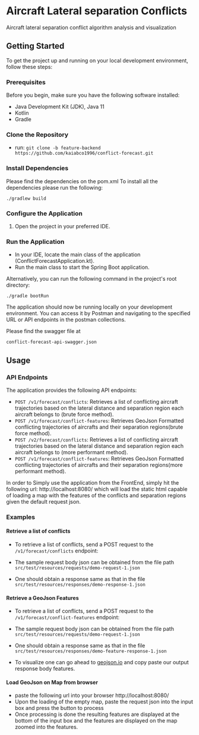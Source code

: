 # Aircraft Lateral separation Conflicts
Aircraft lateral separation conflict algorithm analysis and visualization

## Getting Started

To get the project up and running on your local development environment, follow these steps:

### Prerequisites

Before you begin, make sure you have the following software installed:

- Java Development Kit (JDK), Java 11
- Kotlin
- Gradle

### Clone the Repository

- run:
`git clone -b feature-backend https://github.com/kaiabco1996/conflict-forecast.git`



### Install Dependencies
Please find the dependencies on the pom.xml
To install all the dependencies please run the following:

`./gradlew build`



### Configure the Application

1. Open the project in your preferred IDE.

### Run the Application

- In your IDE, locate the main class of the application (ConflictForecastApplication.kt).
- Run the main class to start the Spring Boot application.

Alternatively, you can run the following command in the project's root directory:

`./gradle bootRun`



The application should now be running locally on your development environment. You can access it by Postman and navigating to the specified URL or API endpoints in the postman collections.

Please find the swagger file at 

`conflict-forecast-api-swagger.json`

## Usage

### API Endpoints

The application provides the following API endpoints:

- `POST /v1/forecast/conflicts`: Retrieves a list of conflicting aircraft trajectories based on the lateral distance and separation region each aircraft belongs to (brute force method).
- `POST /v1/forecast/conflict-features`: Retrieves GeoJson Formatted conflicting trajectories of aircrafts and their separation regions(brute force method).
- `POST /v2/forecast/conflicts`: Retrieves a list of conflicting aircraft trajectories based on the lateral distance and separation region each aircraft belongs to (more performant method).
- `POST /v1/forecast/conflict-features`: Retrieves GeoJson Formatted conflicting trajectories of aircrafts and their separation regions(more performant method).

In order to Simply use the application from the FrontEnd, simply hit the following url: http://localhost:8080/
which will load the static html capable of loading a map with the features of the conflicts and separation regions given the default request json.
### Examples

#### Retrieve a list of conflicts

- To retrieve a list of conflicts, send a POST request to the `/v1/forecast/conflicts` endpoint:

- The sample request body json can be obtained from the file path `src/test/resources/requests/demo-request-1.json`

- One should obtain a response same as that in the file `src/test/resources/responses/demo-response-1.json`

#### Retrieve a GeoJson Features
- To retrieve a list of conflicts, send a POST request to the `/v1/forecast/conflict-features` endpoint:

- The sample request body json can be obtained from the file path `src/test/resources/requests/demo-request-1.json`

- One should obtain a response same as that in the file `src/test/resources/responses/demo-feature-response-1.json`

- To visualize one can go ahead to [geojson.io](https://geojson.io) and copy paste our output response body features.

#### Load GeoJson on Map from browser
- paste the following url into your browser http://localhost:8080/
- Upon the loading of the empty map, paste the request json into the input box and press the button to process
- Once processing is done the resulting features are displayed at the bottom of the input box and the features are 
displayed on the map zoomed into the features.
